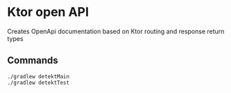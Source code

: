 # Ktor open API
Creates OpenApi documentation based on Ktor routing and response return types

## Commands
```
./gradlew detektMain
./gradlew detektTest
```
